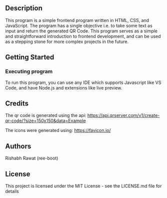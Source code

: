 ## Description

This program is a simple frontend program written in HTML, CSS, and JavaScript. The program has a single objective i.e. to take some text as input and return the generated QR Code. This program serves as a simple and straightforward introduction to frontend development, and can be used as a stepping stone for more complex projects in the future.

## Getting Started

### Executing program

To run this program, you can use any IDE which supports Javascript like VS Code, and have Node.js and extensions like live preview.

## Credits

The qr code is generated using the api: https://api.qrserver.com/v1/create-qr-code/?size=150x150&data=Example

The icons were generated using: https://favicon.io/


## Authors

Rishabh Rawat (ree-boot)

## License

This project is licensed under the MIT License - see the LICENSE.md file for details
